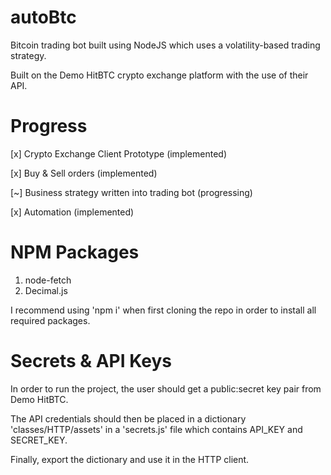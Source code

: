 # autoBtc
Bitcoin trading bot built using NodeJS which uses a volatility-based trading strategy.

Built on the Demo HitBTC crypto exchange platform with the use of their API.

# Progress
[x] Crypto Exchange Client Prototype (implemented)

[x] Buy & Sell orders (implemented)

[~] Business strategy written into trading bot (progressing)

[x] Automation (implemented)

# NPM Packages
1. node-fetch
2. Decimal.js

I recommend using 'npm i' when first cloning the repo in order to install all required packages.

# Secrets & API Keys
In order to run the project, the user should get a public:secret key pair from Demo HitBTC.

The API credentials should then be placed in a dictionary 'classes/HTTP/assets' in a 'secrets.js' file which contains API_KEY and SECRET_KEY. 

Finally, export the dictionary and use it in the HTTP client.
